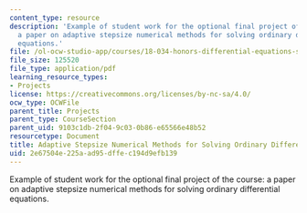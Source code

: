 ```yaml
---
content_type: resource
description: 'Example of student work for the optional final project of the course:
  a paper on adaptive stepsize numerical methods for solving ordinary differential
  equations.'
file: /ol-ocw-studio-app/courses/18-034-honors-differential-equations-spring-2009/2e67504e225aad95dffec194d9efb139_MIT18_034s09_proj01_euler.pdf
file_size: 125520
file_type: application/pdf
learning_resource_types:
- Projects
license: https://creativecommons.org/licenses/by-nc-sa/4.0/
ocw_type: OCWFile
parent_title: Projects
parent_type: CourseSection
parent_uid: 9103c1db-2f04-9c03-0b86-e65566e48b52
resourcetype: Document
title: Adaptive Stepsize Numerical Methods for Solving Ordinary Differential Equations
uid: 2e67504e-225a-ad95-dffe-c194d9efb139
---
```

Example of student work for the optional final project of the course: a paper on adaptive stepsize numerical methods for solving ordinary differential equations.